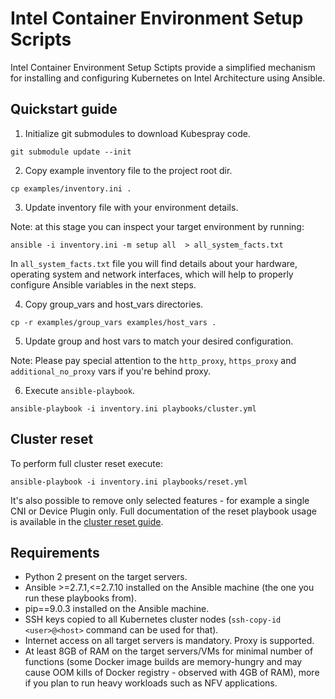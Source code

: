 # Intel Container Environment Setup Scripts

Intel Container Environment Setup Sctipts provide a simplified mechanism for installing and configuring Kubernetes on Intel Architecture using Ansible.

## Quickstart guide
1. Initialize git submodules to download Kubespray code.
```
git submodule update --init
```

2. Copy example inventory file to the project root dir.
```
cp examples/inventory.ini .
```

3. Update inventory file with your environment details.

Note: at this stage you can inspect your target environment by running:
```
ansible -i inventory.ini -m setup all  > all_system_facts.txt
```
In `all_system_facts.txt` file you will find details about your hardware, operating system and network interfaces, which will help to properly configure Ansible variables in the next steps.


4. Copy group\_vars and host\_vars directories.
```
cp -r examples/group_vars examples/host_vars .
```

5. Update group and host vars to match your desired configuration.

Note: Please pay special attention to the `http_proxy`, `https_proxy` and `additional_no_proxy` vars if you're behind proxy.

6. Execute `ansible-playbook`.
```
ansible-playbook -i inventory.ini playbooks/cluster.yml
```

## Cluster reset

To perform full cluster reset execute:
```
ansible-playbook -i inventory.ini playbooks/reset.yml
```
It's also possible to remove only selected features - for example a single CNI or Device Plugin only. Full documentation of the reset playbook usage is available in the [cluster reset guide](docs/reset.md).

## Requirements
* Python 2 present on the target servers.
* Ansible >=2.7.1,<=2.7.10 installed on the Ansible machine (the one you run these playbooks from).
* pip==9.0.3 installed on the Ansible machine.
* SSH keys copied to all Kubernetes cluster nodes (`ssh-copy-id <user>@<host>` command can be used for that).
* Internet access on all target servers is mandatory. Proxy is supported.
* At least 8GB of RAM on the target servers/VMs for minimal number of functions (some Docker image builds are memory-hungry and may cause OOM kills of Docker registry - observed with 4GB of RAM), more if you plan to run heavy workloads such as NFV applications.
